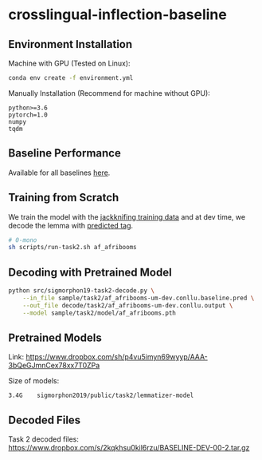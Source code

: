 # crosslingual-inflection-baseline

## Environment Installation
Machine with GPU (Tested on Linux):
```bash
conda env create -f environment.yml
```

Manually Installation (Recommend for machine without GPU):
```
python>=3.6
pytorch=1.0
numpy
tqdm
```

## Baseline Performance

Available for all baselines [here](https://docs.google.com/spreadsheets/d/1R1dtj2YFhPaOv4-VE1TpcCJ5_WzKO6rZ8ObMxJsM020/edit?usp=sharing).

## Training from Scratch

We train the model with the [jackknifing training data](https://www.dropbox.com/s/swf9cq22uxgr5wv/task2_jackknife_training_data_public.tar.gz) and at dev time, we decode the lemma with [predicted tag](https://www.dropbox.com/s/qt6nqa3gn96rbl3/baseline_predictions_public.tar.gz).

```bash
# 0-mono
sh scripts/run-task2.sh af_afribooms
```

## Decoding with Pretrained Model

```bash
python src/sigmorphon19-task2-decode.py \
    --in_file sample/task2/af_afribooms-um-dev.conllu.baseline.pred \
    --out_file decode/task2/af_afribooms-um-dev.conllu.output \
    --model sample/task2/model/af_afribooms.pth
```

## Pretrained Models

Link: https://www.dropbox.com/sh/p4vu5imyn69wyyp/AAA-3bQeGJmnCex78xx7T0ZPa

Size of models:
```
3.4G	sigmorphon2019/public/task2/lemmatizer-model
```

## Decoded Files

Task 2 decoded files: https://www.dropbox.com/s/2kqkhsu0kil6rzu/BASELINE-DEV-00-2.tar.gz
